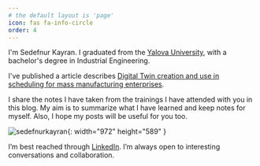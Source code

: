 ```yaml
---
# the default layout is 'page'
icon: fas fa-info-circle
order: 4
---
```


I'm Sedefnur Kayran. I graduated from the [Yalova University](https://www.yalova.edu.tr/), with a bachelor's degree in Industrial Engineering.

I've published a article describes [Digital Twin creation and use in scheduling for mass manufacturing enterprises](https://dergipark.org.tr/tr/pub/jeps/issue/70655/1068970).

I share the notes I have taken from the trainings I have attended with you in this blog. My aim is to summarize what I have learned and keep notes for myself. Also, I hope my posts will be useful for you too.

<!-- ![sedefnurkayran](/assets/img/personal/sedefnurkayran.png){: width="700" height="400" }
_Me at the Petra, Jordan [Petra](https://tr.wikipedia.org/wiki/Petra)_ -->


![sedefnurkayran](/assets/img/personal/sedefnurkayran.png){: width="972" height="589" }
<!-- _Full screen width and center alignment_ -->




I’m best reached through [LinkedIn](https://www.linkedin.com/in/sedefnurkayran/). I’m always open to interesting conversations and collaboration. 
